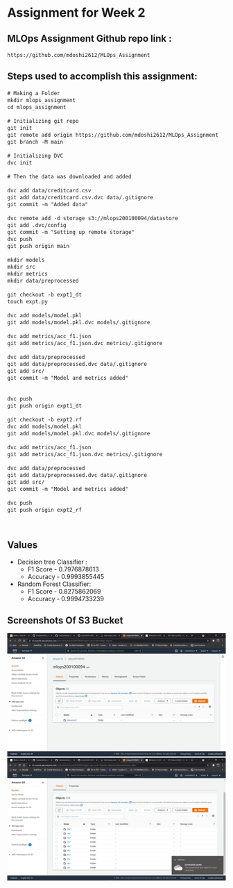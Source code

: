 # Assignment for Week 2 

## MLOps Assignment Github repo link :
```
https://github.com/mdoshi2612/MLOps_Assignment
```
## Steps used to accomplish this assignment:
```
# Making a Folder
mkdir mlops_assignment
cd mlops_assignment

# Initializing git repo
git init
git remote add origin https://github.com/mdoshi2612/MLOps_Assignment
git branch -M main

# Initializing DVC
dvc init

# Then the data was downloaded and added

dvc add data/creditcard.csv
git add data/creditcard.csv.dvc data/.gitignore
git commit -m "Added data"

dvc remote add -d storage s3://mlops200100094/datastore
git add .dvc/config
git commit -m "Setting up remote storage"
dvc push
git push origin main

mkdir models
mkdir src
mkdir metrics
mkdir data/preprocessed

git checkout -b expt1_dt
touch expt.py

dvc add models/model.pkl
git add models/model.pkl.dvc models/.gitignore

dvc add metrics/acc_f1.json
git add metrics/acc_f1.json.dvc metrics/.gitignore

dvc add data/preprocessed
git add data/preprocessed.dvc data/.gitignore
git add src/
git commit -m "Model and metrics added"


dvc push
git push origin expt1_dt

git checkout -b expt2.rf
dvc add models/model.pkl
git add models/model.pkl.dvc models/.gitignore

dvc add metrics/acc_f1.json
git add metrics/acc_f1.json.dvc metrics/.gitignore

dvc add data/preprocessed
git add data/preprocessed.dvc data/.gitignore
git add src/
git commit -m "Model and metrics added"

dvc push
git push origin expt2_rf



```


## Values
 - Decision tree Classifier :
   - F1 Score - 0.7976878613 
   - Accuracy - 0.9993855445
 - Random Forest Classifier:
   - F1 Score - 0.8275862069
   - Accuracy - 0.9994733239


## Screenshots Of S3 Bucket
![image](https://github.com/mdoshi2612/Fundamentals_of_MLOps_200100094/blob/main/Week2/2021-07-21.png)
![image](https://github.com/mdoshi2612/Fundamentals_of_MLOps_200100094/blob/main/Week2/2021-07-21%20(2).png)

